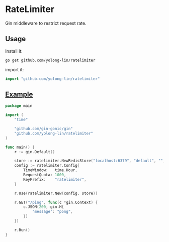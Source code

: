 # RateLimiter

Gin middleware to restrict request rate.

## Usage

Install it:

```shell
go get github.com/yolong-lin/ratelimiter
```

import it:

```go
import "github.com/yolong-lin/ratelimiter"
```

## [Example](example)

```go
package main

import (
	"time"

	"github.com/gin-gonic/gin"
	"github.com/yolong-lin/ratelimiter"
)

func main() {
	r := gin.Default()

	store := ratelimiter.NewRedisStore("localhost:6379", "default", "", 0)
	config := ratelimiter.Config{
		TimeWindow:   time.Hour,
		RequestQuota: 1000,
		KeyPrefix:    "ratelimiter",
	}

	r.Use(ratelimiter.New(config, store))

	r.GET("/ping", func(c *gin.Context) {
		c.JSON(200, gin.H{
			"message": "pong",
		})
	})

	r.Run()
}
```

